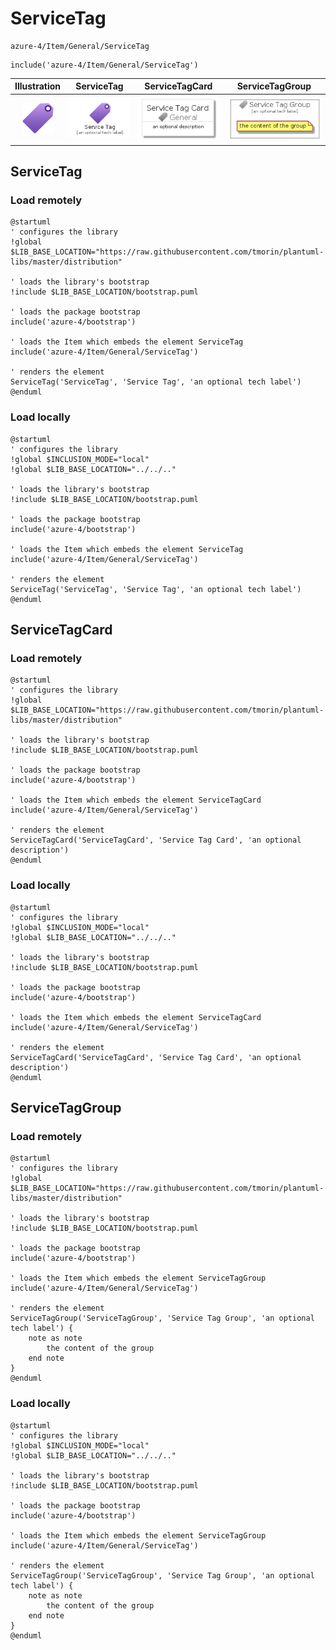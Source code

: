 # ServiceTag


```text
azure-4/Item/General/ServiceTag
```

```text
include('azure-4/Item/General/ServiceTag')
```



| Illustration | ServiceTag | ServiceTagCard | ServiceTagGroup |
| :---: | :---: | :---: | :---: |
| ![illustration for Illustration](../../../azure-4/Item/General/ServiceTag.png) | ![illustration for ServiceTag](../../../azure-4/Item/General/ServiceTag.Local.png) | ![illustration for ServiceTagCard](../../../azure-4/Item/General/ServiceTagCard.Local.png) | ![illustration for ServiceTagGroup](../../../azure-4/Item/General/ServiceTagGroup.Local.png) |




## ServiceTag

### Load remotely
```plantuml
@startuml
' configures the library
!global $LIB_BASE_LOCATION="https://raw.githubusercontent.com/tmorin/plantuml-libs/master/distribution"

' loads the library's bootstrap
!include $LIB_BASE_LOCATION/bootstrap.puml

' loads the package bootstrap
include('azure-4/bootstrap')

' loads the Item which embeds the element ServiceTag
include('azure-4/Item/General/ServiceTag')

' renders the element
ServiceTag('ServiceTag', 'Service Tag', 'an optional tech label')
@enduml
```

### Load locally
```plantuml
@startuml
' configures the library
!global $INCLUSION_MODE="local"
!global $LIB_BASE_LOCATION="../../.."

' loads the library's bootstrap
!include $LIB_BASE_LOCATION/bootstrap.puml

' loads the package bootstrap
include('azure-4/bootstrap')

' loads the Item which embeds the element ServiceTag
include('azure-4/Item/General/ServiceTag')

' renders the element
ServiceTag('ServiceTag', 'Service Tag', 'an optional tech label')
@enduml
```

## ServiceTagCard

### Load remotely
```plantuml
@startuml
' configures the library
!global $LIB_BASE_LOCATION="https://raw.githubusercontent.com/tmorin/plantuml-libs/master/distribution"

' loads the library's bootstrap
!include $LIB_BASE_LOCATION/bootstrap.puml

' loads the package bootstrap
include('azure-4/bootstrap')

' loads the Item which embeds the element ServiceTagCard
include('azure-4/Item/General/ServiceTag')

' renders the element
ServiceTagCard('ServiceTagCard', 'Service Tag Card', 'an optional description')
@enduml
```

### Load locally
```plantuml
@startuml
' configures the library
!global $INCLUSION_MODE="local"
!global $LIB_BASE_LOCATION="../../.."

' loads the library's bootstrap
!include $LIB_BASE_LOCATION/bootstrap.puml

' loads the package bootstrap
include('azure-4/bootstrap')

' loads the Item which embeds the element ServiceTagCard
include('azure-4/Item/General/ServiceTag')

' renders the element
ServiceTagCard('ServiceTagCard', 'Service Tag Card', 'an optional description')
@enduml
```

## ServiceTagGroup

### Load remotely
```plantuml
@startuml
' configures the library
!global $LIB_BASE_LOCATION="https://raw.githubusercontent.com/tmorin/plantuml-libs/master/distribution"

' loads the library's bootstrap
!include $LIB_BASE_LOCATION/bootstrap.puml

' loads the package bootstrap
include('azure-4/bootstrap')

' loads the Item which embeds the element ServiceTagGroup
include('azure-4/Item/General/ServiceTag')

' renders the element
ServiceTagGroup('ServiceTagGroup', 'Service Tag Group', 'an optional tech label') {
    note as note
        the content of the group
    end note
}
@enduml
```

### Load locally
```plantuml
@startuml
' configures the library
!global $INCLUSION_MODE="local"
!global $LIB_BASE_LOCATION="../../.."

' loads the library's bootstrap
!include $LIB_BASE_LOCATION/bootstrap.puml

' loads the package bootstrap
include('azure-4/bootstrap')

' loads the Item which embeds the element ServiceTagGroup
include('azure-4/Item/General/ServiceTag')

' renders the element
ServiceTagGroup('ServiceTagGroup', 'Service Tag Group', 'an optional tech label') {
    note as note
        the content of the group
    end note
}
@enduml
```

